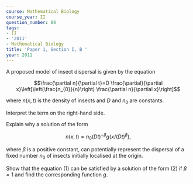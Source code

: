 ```yaml
---
course: Mathematical Biology
course_year: II
question_number: 88
tags:
- II
- '2011'
- Mathematical Biology
title: 'Paper 1, Section I, B '
year: 2011
---
```




A proposed model of insect dispersal is given by the equation

$$\frac{\partial n}{\partial t}=D \frac{\partial}{\partial x}\left[\left(\frac{n_{0}}{n}\right) \frac{\partial n}{\partial x}\right]$$

where $n(x, t)$ is the density of insects and $D$ and $n_{0}$ are constants.

Interpret the term on the right-hand side.

Explain why a solution of the form

$$n(x, t)=n_{0}(D t)^{-\beta} g\left(x /(D t)^{\beta}\right),$$

where $\beta$ is a positive constant, can potentially represent the dispersal of a fixed number $n_{0}$ of insects initially localised at the origin.

Show that the equation (1) can be satisfied by a solution of the form (2) if $\beta=1$ and find the corresponding function $g$.